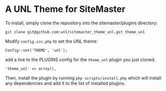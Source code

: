 A UNL Theme for SiteMaster
====================

To install, simply clone the repository into the sitemaster/plugins directory:

`git clone git@github.com:unl/sitemaster_theme_unl.git theme_unl`

Modify `config.inc.php` to set the UNL theme:

`Config::set('THEME', 'unl');`

add a line to the PLUGINS config for the `theme_unl` plugin you just cloned.

`'theme_unl' => array(),`

Then, install the plugin by running `php scripts/install.php` which will install any dependencies and add
it to the list of installed plugins.
